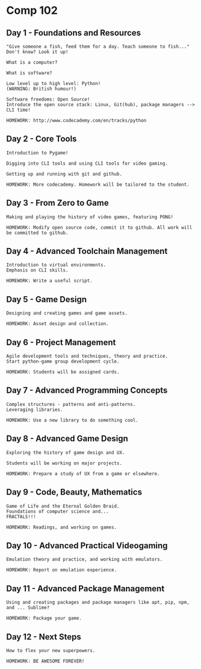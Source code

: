 # Comp 102

## Day 1 - Foundations and Resources

	"Give someone a fish, feed them for a day. Teach someone to fish..."
	Don't know? Look it up!

	What is a computer? 

	What is software?

	Low level up to high level: Python!
	(WARNING: British humour!)

	Software freedoms: Open Source!
	Introduce the open source stack: Linux, Git(hub), package managers --> CLI time!

	HOMEWORK: http://www.codecademy.com/en/tracks/python

## Day 2 - Core Tools

	Introduction to Pygame!

	Digging into CLI tools and using CLI tools for video gaming.

	Getting up and running with git and github.

	HOMEWORK: More codecademy. Homework will be tailored to the student. 

## Day 3 - From Zero to Game

	Making and playing the history of video games, featuring PONG!

	HOMEWORK: Modify open source code, commit it to github. All work will be committed to github.

## Day 4 - Advanced Toolchain Management

	Introduction to virtual environments.
	Emphasis on CLI skills.

	HOMEWORK: Write a useful script.

## Day 5 - Game Design

	Designing and creating games and game assets. 

	HOMEWORK: Asset design and collection.

## Day 6 - Project Management

	Agile development tools and techniques, theory and practice.
	Start python-game group development cycle.

	HOMEWORK: Students will be assigned cards.

## Day 7 - Advanced Programming Concepts

	Complex structures - patterns and anti-patterns.
	Leveraging libraries.

	HOMEWORK: Use a new library to do something cool.

## Day 8 - Advanced Game Design

	Exploring the history of game design and UX.

	Students will be working on major projects.

	HOMEWORK: Prepare a study of UX from a game or elsewhere.

## Day 9 - Code, Beauty, Mathematics

	Game of Life and the Eternal Golden Braid.
	Foundations of computer science and...
	FRACTALS!!!

	HOMEWORK: Readings, and working on games.

## Day 10 - Advanced Practical Videogaming

	Emulation theory and practice, and working with emulators.

	HOMEWORK: Report on emulation experience.

## Day 11 - Advanced Package Management
	
	Using and creating packages and package managers like apt, pip, npm, and ... Sublime?

	HOMEWORK: Package your game.

## Day 12 - Next Steps

	How to flex your new superpowers.

	HOMEWORK: BE AWESOME FOREVER!